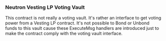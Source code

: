 ### Neutron Vesting LP Voting Vault

This contract is not really a voting vault. It's rather an interface to get voting power from a Vesting LP contract. It's not possible to Bond or Unbond funds to this vault cause these ExecuteMsg handlers are introduced just to make the contract comply with the voting vault interface.
